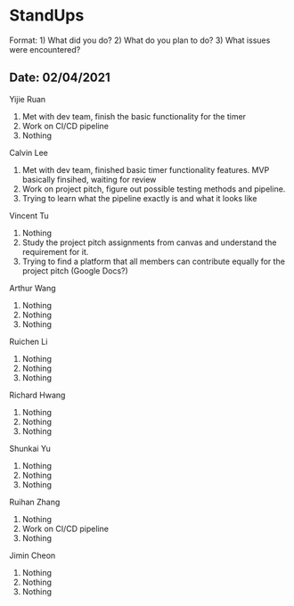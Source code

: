 # StandUps

Format: 1) What did you do? 2) What do you plan to do? 3) What issues were encountered?

## Date: 02/04/2021

Yijie Ruan 
1. Met with dev team, finish the basic functionality for the timer
2. Work on CI/CD pipeline
3. Nothing

Calvin Lee
1. Met with dev team, finished basic timer functionality features. MVP basically finsihed, waiting for review
2. Work on project pitch, figure out possible testing methods and pipeline. 
3. Trying to learn what the pipeline exactly is and what it looks like

Vincent Tu
1. Nothing
2. Study the project pitch assignments from canvas and understand the requirement for it. 
3. Trying to find a platform that all members can contribute equally for the project pitch (Google Docs?)

Arthur Wang
1. Nothing
2. Nothing
3. Nothing

Ruichen Li
1. Nothing
2. Nothing
3. Nothing

Richard Hwang
1. Nothing
2. Nothing
3. Nothing

Shunkai Yu
1. Nothing
2. Nothing
3. Nothing

Ruihan Zhang
1. Nothing
2. Work on CI/CD pipeline
3. Nothing

Jimin Cheon 
1. Nothing
2. Nothing
3. Nothing
